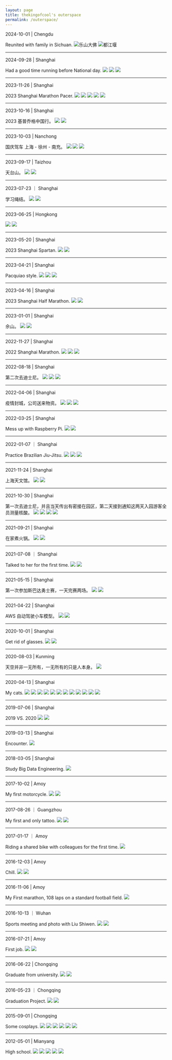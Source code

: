```yaml
---
layout: page
title: thekingofcool's outerspace
permalink: /outerspace/
---
```


2024-10-01 | Chengdu

Reunited with family in Sichuan.
![乐山大佛](https://www.dropbox.com/scl/fi/p3mouxxm89g1al87v3411/IMG_4704.jpg?rlkey=9jy603xen5a4wzzzt97d5izal&st=hyhoep3t&raw=1)
![都江堰](https://www.dropbox.com/scl/fi/3ykrmzmlm2xg0tizn73pe/IMG_4727.jpg?rlkey=5oeegogc3dhbr6q7suu9hvz78&st=mxa5lwo7&raw=1)

---

2024-09-28 | Shanghai

Had a good time running before National day.
![](https://www.dropbox.com/scl/fi/o65ancj68xn84o71v39cd/IMG_4268.JPG?rlkey=n1rk6in663ch0f53wb1gdc8a5&st=6818tc1b&raw=1)
![](https://www.dropbox.com/scl/fi/hpu6q6ax3kjvw6vuyhndd/IMG_4251.JPG?rlkey=d85ixd9sq9lixuw94n9s2jrge&st=udqz8qpt&raw=1)
[![](https://www.dropbox.com/scl/fi/bcxx5dyg9w5jcq1rjejmo/IMG_4238.JPG?rlkey=i34esdbscg0ulvvjl57mmgnr6&st=89nyyadn&raw=1)](https://www.youtube.com/watch?v=-VBqRJX7ab4)

---

2023-11-26 | Shanghai

2023 Shanghai Marathon Pacer.
![](https://www.dropbox.com/scl/fi/5x6e3vcvu6sdzprm9oqf4/IMG_0946.JPG?rlkey=bfmylq9iusg0k6l63uf8x42hc&st=aek37iny&raw=1)
![](https://www.dropbox.com/scl/fi/rxnlpprongg6ldtnn8oxf/8afac1f1dc0a5367f1e4fc61552d7564.JPG?rlkey=887xeiygs6ufesaoyc6znubc5&st=p97t6ouu&raw=1)
![](https://www.dropbox.com/scl/fi/6yz6in421igidy2ydf703/d210fb3d1c98fec517306abb70a9eb94.JPG?rlkey=n93fn6nrt5lc3wep06eyrauyp&st=xzg6btla&raw=1)
![](https://www.dropbox.com/scl/fi/2h0xxsfwm6ceix0jxbofs/0032c69b9ecba5252e88dc37d35f9566.JPG?rlkey=s0aqr6qqnu7dgwuesadul91eb&st=l33f4fet&raw=1)
![](https://www.dropbox.com/scl/fi/n669evw3kgrxei3x8qndr/9232dcd12ba67283d6359eab4ff8e2c4.JPG?rlkey=n6dxk7akaoakw8tt6pqgmh0y4&st=cl9tvo3u&raw=1)

---

2023-10-16 | Shanghai

2023 基普乔格中国行。
![](https://www.dropbox.com/scl/fi/feyvgszkn6yanjd4ah1ft/744f39dffcee5e1a88c31a6a8926992d.jpg?rlkey=cceacbsnwnwblsy6884vn5o2w&st=ne1d5g8w&raw=1)
![](https://www.dropbox.com/scl/fi/h0hjjos9fwsvlx31xgen7/IMG_1040.jpg?rlkey=ulz0q4ihmodtm14yvrsrnbvmp&st=wejdpdtv&raw=1)

---

2023-10-03 | Nanchong

国庆驾车 上海 - 徐州 - 南充。
![](https://www.dropbox.com/scl/fi/e440z6re99z5v2zze4o9i/IMG_0919.jpg?rlkey=jv2s9j23ssk96ghi3d95imikb&st=igqlsw8o&raw=1)
![](https://www.dropbox.com/scl/fi/r7n8ea2hb4fg6t5chic08/IMG_0924.jpg?rlkey=y0kqdj3ggb6bvrn7b6m8219rt&st=kzwq209u&raw=1)
![](https://www.dropbox.com/scl/fi/bsh37juiwu63dsd6wvg4g/76176130ca74d6157cb104160cadbd1e.JPG?rlkey=w2oqqwmx05eyel2l7ipxelg7e&st=hx9vz2fp&raw=1)

---

2023-09-17 | Taizhou

天台山。
![](https://www.dropbox.com/scl/fi/b40q540hn9s13s24wxs4k/IMG_0727.jpg?rlkey=0cchgkwe5lmmubp955r4uxvsm&st=a2vgs6cl&raw=1)
![](https://www.dropbox.com/scl/fi/lug0xw1jiz2cy0c6qmccy/IMG_9587.jpg?rlkey=gj4wwhqsl690ulewqvr8d2jjq&st=ap4g35na&raw=1)

---

2023-07-23 ｜ Shanghai

学习绳结。
![](https://www.dropbox.com/scl/fi/nutjuua6vr0z2g5l13uz6/IMG_0174.JPG?rlkey=f4tkz5xjmj8adyqybabv85hg3&st=7bpuwqfd&raw=1)
![](https://www.dropbox.com/scl/fi/okty64ky3hb4ihfgh7hb9/IMG_0177.JPG?rlkey=phaqs6k9c2lw10z5c971ffgxf&st=izc7vubz&raw=1)

---

2023-06-25 | Hongkong

![](https://www.dropbox.com/scl/fi/jb9rxi62pq0k875rzlc3k/IMG_0528.jpg?rlkey=r5e1odt4nx12jpmw86tg2agud&st=w1hu6jy0&raw=1)
![](https://www.dropbox.com/scl/fi/n9clangdf63mx0zreby4z/IMG_7411.jpg?rlkey=0nu8bd7yrwoiuffqfb3dguujl&st=gtgeut0f&raw=1)

---

2023-05-20 | Shanghai

2023 Shanghai Spartan.
![](https://www.dropbox.com/scl/fi/9pyp71ns4aahx5whpfdwf/d1297efa47bc619963ccd9518d9e6c28.JPG?rlkey=h9vq9w1619unvpu1e7jyaa6mf&st=gzyydj6t&raw=1)
![](https://www.dropbox.com/scl/fi/e7zfsi8qb7omezs5zmjvg/8e851e94fee960a952530ffa096eb75d.JPG?rlkey=otsge3xu5abzxek9bp78br201&st=dkidrkxr&raw=1)

---

2023-04-21 | Shanghai

Pacquiao style.
![](https://www.dropbox.com/scl/fi/ycyxph2q30z886mv44b0a/IMG_9183.PNG?rlkey=azfik1chgfij9vowyn00dodum&st=np9bau9r&raw=1)
![](https://www.dropbox.com/scl/fi/9yvf1w3m3baiircgcafac/IMG_9184.PNG?rlkey=gga6v84v566b02d6v4bvpi2ig&st=2vxukohj&raw=1)
![](https://www.dropbox.com/scl/fi/0sg95z3i1z75xb54pdo7u/IMG_9186.JPG?rlkey=0bzxd5quor271w13lriv62o1l&st=i8572dbb&raw=1)

---

2023-04-16 | Shanghai

2023 Shanghai Half Marathon.
![](https://www.dropbox.com/scl/fi/dpbvw2gym78umvjutrg73/IMG_9086-2.jpg?rlkey=8vbjjvzukpqcv5ze7rou3l61u&st=30xkygdy&raw=1)
![](https://www.dropbox.com/scl/fi/30tnfnuaksx1ehzpvfq5g/IMG_9049-2.JPG?rlkey=31jdi7dyjahih5g7j65zhx3it&st=qdnhoaff&raw=1)

---

2023-01-01 | Shanghai

佘山。
![](https://www.dropbox.com/scl/fi/94p7mbq0774fodyvhkluk/IMG_8108.jpg?rlkey=fwdo15q19kb0vz1q95xbo8yts&st=pfenqmq7&raw=1)
![](https://www.dropbox.com/scl/fi/wx2owt4fuqxjj0kpo96lo/IMG_8107.jpg?rlkey=wdltg95nimhyna1jjlrh17ntp&st=x0ssb8tr&raw=1)

---

2022-11-27 | Shanghai

2022 Shanghai Marathon.
![](https://www.dropbox.com/scl/fi/vzturlj214olkzfn8bw8o/IMG_7565-2.jpg?rlkey=u7pjfbafx8b1y5gswzezm0eym&st=hxwyd8a6&raw=1)
![](https://www.dropbox.com/scl/fi/lfihdqyzm02ptltka1k5k/IMG_7567-2.JPG?rlkey=9zzd81y9w7kao3a34hi4vw05k&st=gh63ah5n&raw=1)
![](https://www.dropbox.com/scl/fi/ttgjxq66uu1w5qjfbekhp/IMG_7836-2.PNG?rlkey=4jn5o16oakmt2lptvraoc2uzx&st=g9fgia0o&raw=1)


---

2022-08-18 | Shanghai

第二次去迪士尼。
![](https://www.dropbox.com/scl/fi/iogez9xz5ywq3ynjfeogg/IMG_6450.jpg?rlkey=122ufdpm0fgb7ps5xt67lfgsy&st=rfd41ks0&raw=1)
![](https://www.dropbox.com/scl/fi/d6pwutf71regg8kigx434/IMG_6280.jpg?rlkey=f7us9hsugotyavb2umh7zl75o&st=o2i2q01u&raw=1)
![](https://www.dropbox.com/scl/fi/x4hd8bq2k6ngkz88mwrot/IMG_6309.JPG?rlkey=li3bvhb1t7po7iy2yqs1a8gl1&st=8u060h4n&raw=1)

---

2022-04-06 | Shanghai

疫情封城，公司送来物资。
![](https://www.dropbox.com/scl/fi/jyj4kysscv4t3wudl21i9/IMG_4504.jpg?rlkey=3htespkumr8rdil9nursmrjux&st=41vu56kp&raw=1)
![](https://www.dropbox.com/scl/fi/qe40y7x9cau1k24wc2jau/IMG_4895.JPG?rlkey=o5risk3mddxfa7z8cwjx4wjwc&st=dig8e8m3&raw=1)
![](https://www.dropbox.com/scl/fi/gv1h0crwtpw9tgazb5w80/IMG_5212.jpg?rlkey=gjqkj30xcygt3h680qhx5fbo6&st=b8q1jl2o&raw=1)

---

2022-03-25 | Shanghai

Mess up with Raspberry Pi.
![](https://www.dropbox.com/scl/fi/i5ughzpaw5p8gutma5fr9/IMG_4280.JPG?rlkey=s4j8l0snlmdkl2ejlzobq5f6n&st=ayoget70&raw=1)
![](https://www.dropbox.com/scl/fi/laa5hn7kog2jqjd7glax6/IMG_4286.JPG?rlkey=3nw8ac70u8aygr0081r1vsz7z&st=ntlevyg4&raw=1)

---

2022-01-07 ｜ Shanghai

Practice Brazilian Jiu-Jitsu.
![](https://www.dropbox.com/scl/fi/6ak0u6z7645toktir6m66/IMG_3402.JPG?rlkey=ywvyp8wixz5xaop5dnsqnajlt&st=996ngsbh&raw=1)
![](https://www.dropbox.com/scl/fi/ptf1n343zjtqrrw0jktzf/IMG_3024.JPG?rlkey=wp25se62fb6qx3l8vax0c3nhf&st=zlsh4mhh&raw=1)
![](https://www.dropbox.com/scl/fi/if97ibezc12n3xhxflc1w/IMG_3509.JPG?rlkey=g3xdu0wp7f8ix7g53osspywi3&st=k8h1ki5m&raw=1)

---

2021-11-24 | Shanghai

上海天文馆。
![](https://www.dropbox.com/scl/fi/73cp7ym0ek4usge9ahkwb/IMG_3109.jpg?rlkey=ecbn4cp7v9cac3w63tqgh7kxz&st=s0aqr20e&raw=1)
![](https://www.dropbox.com/scl/fi/kauv8pt10u3n8yg06q2j5/IMG_3124.JPG?rlkey=kzj00y0ka2k4r6aa0vjpji7sg&st=pdsdvvox&raw=1)

---

2021-10-30 | Shanghai

第一次去迪士尼，并且当天传出有密接在园区，第二天接到通知这两天入园游客全员测量核酸。
![](https://www.dropbox.com/scl/fi/xon7sbbru9e01zhujeybn/IMG_1926.jpg?rlkey=a1nusbre5su10p00jd554l4bt&st=3nkl4izk&raw=1)
![](https://www.dropbox.com/scl/fi/ssq2jct2pv87dd753etwg/IMG_6538.jpg?rlkey=mhy880o72yrvy49mca69luymh&st=s5et4bko&raw=1)
![](https://www.dropbox.com/scl/fi/xtl1dl1h8mcju9qcndi9f/IMG_2008.jpg?rlkey=hzlymujp5j57y3km87skj372h&st=yg94hzz5&raw=1)
![](https://www.dropbox.com/scl/fi/r44oslr2t2k115hkuqwy6/IMG_4853.JPG?rlkey=vv4idgunwjqggjqscb40j4f9g&st=hukncca6&raw=1)

---

2021-09-21 | Shanghai

在家煮火锅。
![](https://www.dropbox.com/scl/fi/lu9ah0maxfisn3l4664bq/IMG_1184.JPG?rlkey=k6d6c9bvs181f91phphxhlpfk&st=cdzzag0u&raw=1)
![](https://www.dropbox.com/scl/fi/vdbkijl8a7nrgiltfp9l8/IMG_1185.JPG?rlkey=p4pivcx5pl9ymczlh93rzhf2l&st=8lqvwuvu&raw=1)

---

2021-07-08 ｜ Shanghai

Talked to her for the first time.
![](https://www.dropbox.com/scl/fi/zxl9gb8cx1ueuft9w2ne2/IMG_0705.JPG?rlkey=9x49oiiwue05fn9s7vhaf2o4a&st=mejeujye&raw=1)
![](https://www.dropbox.com/scl/fi/k6ndbkfjat9cul832xpcy/IMG_1034.jpg?rlkey=zo8ja6p8fxcm3cp6n2ws361aw&st=baexnbkw&raw=1)

---

2021-05-15 | Shanghai

第一次参加斯巴达勇士赛，一天完赛两场。
![](https://www.dropbox.com/scl/fi/ikgn2p9gl4pgrukzx3y54/IMG_8495.JPG?rlkey=dg8ptvlkeuadynntlqqkeju1g&st=6biehkf5&raw=1)
![](https://www.dropbox.com/scl/fi/dsc2hd27x105vhkop483u/IMG_8497.jpg?rlkey=ycxrmvxhu6ykn33c6tygpe6ey&st=vywasrhm&raw=1)

---

2021-04-22 | Shanghai

AWS 自动驾驶小车模型。
[![](https://www.dropbox.com/scl/fi/akh3tjo8m0qco5n0a8ipa/IMG_7733.jpg?rlkey=hakqxdiy6ghkh6s33e5u5gnyy&st=t7tna9ac&raw=1)](https://www.youtube.com/shorts/Fh8k63T5zrE)
![](https://www.dropbox.com/scl/fi/7i21oit321l4dwj1vk8kl/IMG_7740.JPG?rlkey=n8qx1fw0iuu45r5mc79vz5j1e&st=yyb8yodw&raw=1)

---

2020-10-01 | Shanghai

Get rid of glasses.
![](https://www.dropbox.com/scl/fi/hegxeidnryqu9cihf7msa/IMG_4311.jpg?rlkey=w6ilbqz1jvgavibl30w0gv4jx&st=cd1t9j2x&raw=1)
![](https://www.dropbox.com/scl/fi/xcuaef6b8fvt7h8e9vcj1/IMG_4316.jpg?rlkey=p7nk7hsxrqb577tzz06p69bqh&st=7mps1tut&raw=1)

---

2020-08-03 | Kunming

天空并非一无所有，一无所有的只是人本身。
![](https://www.dropbox.com/scl/fi/2ykje5x93j4kvqod9u9y2/IMG_3687.JPG?rlkey=hjyycjnq5k69cqc4y6l1th4u2&st=19xwby4f&raw=1)

---

2020-04-13 | Shanghai

My cats.
![](https://www.dropbox.com/scl/fi/pg3hdfuuh6bw861kapiro/IMG_0718.jpg?rlkey=0jikc5p3qq0gum9mfiuca9sju&st=gkgzaqe4&raw=1)
![](https://www.dropbox.com/scl/fi/294k495brp048fqkeaun3/IMG_1321.jpg?rlkey=jhabzgjhm9vxxv1iku0rud0nk&st=i1gdpp5u&raw=1)
![](https://www.dropbox.com/scl/fi/aw95efn8m1c552xpfd0e5/IMG_0547.jpg?rlkey=44xgwmrolp5vmrlt4rnqhmffd&st=2nf1qanz&raw=1)
![](https://www.dropbox.com/scl/fi/rudhpz4d83vlqvw56p83g/IMG_1017.jpg?rlkey=d0fkaap29sqs0ctqu0u862i6n&st=3wxmb7fc&raw=1)
![](https://www.dropbox.com/scl/fi/wc4mdh5s4vwh0fn4hp20v/IMG_2464.jpg?rlkey=m5rh6yjph41prrvk5xnijubs7&st=izq6ikv3&raw=1)
![](https://www.dropbox.com/scl/fi/zp3kbadkspf0lcuadvnpf/IMG_9969.jpg?rlkey=zry46hp9n8856p9730vf8ywb8&st=itt03hi7&raw=1)
![](https://www.dropbox.com/scl/fi/h1aachq74w0859xlllo1v/IMG_6169.jpg?rlkey=6nie3d99zyh3jpr54e39vcfms&st=qzbh9xmv&raw=1)
![](https://www.dropbox.com/scl/fi/oh6nscd4yhdrr8b9kt0zf/IMG_2379.jpg?rlkey=iuabddxs10bluhf7i2662pdsi&st=t06d58td&raw=1)
![](https://www.dropbox.com/scl/fi/sczdr2t1uu8njse7kpgg8/IMG_6235.jpg?rlkey=lop84ozw8qsfgeurs8hzs6k8b&st=inya3kep&raw=1)
![](https://www.dropbox.com/scl/fi/53yr75170fcfjqci6x1t7/IMG_0037.jpg?rlkey=q5sf3hr9ul14kokulru4rfhlg&st=xpavfy3q&raw=1)
![](https://www.dropbox.com/scl/fi/a72ymc6cj2l5rjv8b7wce/IMG_2998.jpg?rlkey=qqx67pogdo8a2vgk1lhect0be&st=mtpfcewt&raw=1)
![](https://www.dropbox.com/scl/fi/yqlibxmcokfh3cvtpkkg9/IMG_6495.jpg?rlkey=slnkrrik4ly0jtew6owut3f4c&st=tdlkkczy&raw=1)

---

2019-07-06 | Shanghai

2019 VS. 2020
![](https://www.dropbox.com/scl/fi/s73zn6dmxjs4w2rn2suou/IMG_3259.jpg?rlkey=xdy1tcsh23fvwsret6el7l03y&st=t3xnj0nj&raw=1)
![](https://www.dropbox.com/scl/fi/roarsxmnibxn9xzppugsp/IMG_5263.JPG?rlkey=8845mpok724c95ykhl72olk0a&st=nfd2d4go&raw=1)

---

2019-03-13 | Shanghai

Encounter.
![](https://www.dropbox.com/scl/fi/oix9gyp2n8eq7gqkce648/IMG_3186.JPG?rlkey=h61tqbu3qzw7u401l55b0618g&st=o0b7i0nz&raw=1)

---

2018-03-05 | Shanghai

Study Big Data Engineering.
![](https://www.dropbox.com/scl/fi/fhwbdt7o6ide7cagn6rw0/IMG_0680.JPG?rlkey=cs9sfx44c1k1eqcoq4i46m1vh&st=497jx9gn&raw=1)

---

2017-10-02 | Amoy

My first motorcycle.
![](https://www.dropbox.com/scl/fi/617i1q3ubnhkrckr1ydjw/IMG_7972.JPG?rlkey=w6lof5a9xhl0k0j6ban0raup8&st=2akoslmf&raw=1)
![](https://www.dropbox.com/scl/fi/k39cj1xgdc07b1s6t6w8a/IMG_7973.JPG?rlkey=l9fx17rfnpziw3o4uyt2715k4&st=09bsf59j&raw=1)

---

2017-08-26 ｜ Guangzhou

My first and only tattoo.
![](https://www.dropbox.com/scl/fi/g6erp497ixhjqtxhl4hvh/IMG_7529.JPG?rlkey=orrr51omtm7e1046evtokmouu&st=1s5kgxle&raw=1)
![](https://www.dropbox.com/scl/fi/jcv6qcsvrzp6h3687jnrj/IMG_7532.JPG?rlkey=derqeeuxihv4m6lwzn77196ai&st=7m4oqv8j&raw=1)

---

2017-01-17 ｜ Amoy

Riding a shared bike with colleagues for the first time.
![](https://www.dropbox.com/scl/fi/spfujk6wpwmxmzpzyv891/IMG_3983.JPG?rlkey=rawxx01ldtkays3w5w77bz96h&st=47kwkf81&raw=1)

---

2016-12-03 | Amoy

Chill.
![](https://www.dropbox.com/scl/fi/vgd1b6h9s08x04cc7znvl/IMG_2803.JPG?rlkey=8ygs7r8c5w7ucs5u7gfxpfbrh&st=1hocny5s&raw=1)
![](https://www.dropbox.com/scl/fi/itadpvls6ya0kf7djc2sn/IMG_2809.JPG?rlkey=bib91iou82bm92a0qlhxpf3xd&st=azr64xs4&raw=1)

---

2016-11-06 | Amoy

My First marathon, 108 laps on a standard football field.
![](https://www.dropbox.com/scl/fi/t20whv67fezbl8mg28dip/IMG_2338.JPG?rlkey=n4d7ui5jboq0kuyu5rjnlbi0l&st=nhpyhael&raw=1)

---

2016-10-13 ｜ Wuhan

Sports meeting and photo with Liu Shiwen.
![](https://www.dropbox.com/scl/fi/qwit10ryk8ghgwgll2sp5/.jpg?rlkey=keg0j9g5xgwyvt5yze8uyus5l&st=xvl7dse4&raw=1)
![](https://www.dropbox.com/scl/fi/ur79lkgro71gseedba151/with_.JPG?rlkey=bx58svjwuqv7qoyfo180ed5x6&st=uyy2o19r&raw=1)

---

2016-07-21 | Amoy

First job.
![](https://www.dropbox.com/scl/fi/dmxejmpd8674ni58s0r6e/IMG_0268.JPG?rlkey=chwx1yb47uqgwsg63uwf3k7bl&st=pm1izqaw&raw=1)
![](https://www.dropbox.com/scl/fi/qaq23nkuwxrrf35rb3u60/IMG_1318.JPG?rlkey=wnusko6asd7le7iqw7wl4a5us&st=2akbfhzm&raw=1)

---

2016-06-22 | Chongqing

Graduate from university.
![](https://www.dropbox.com/scl/fi/ke8mqh0pi57hm16pbyf6z/IMG_2217.JPG?rlkey=ktiwes5c7w6m13urpfey0e8oq&st=zeefphzy&raw=1)
![](https://www.dropbox.com/scl/fi/5xr3h949hr812l5t84g60/IMG_3458.JPG?rlkey=k0t1tmsq53ynwbqr70jjqzuhb&st=w2t02b7x&raw=1)

---

2016-05-23 ｜ Chongqing

Graduation Project.
![](https://www.dropbox.com/scl/fi/ozwsu2n27e2yd7pdg2d38/P60601-122916.jpg?rlkey=ajncbtzc8gx3xy7orzjqckz2r&st=lhgz09tf&raw=1)
![](https://www.dropbox.com/scl/fi/bbz91fwykxbt2yj5pqjj9/P60601-130039.jpg?rlkey=u0hsqfyy1p43p0yj983hc6t25&st=xgkqn1n7&raw=1)

---

2015-09-01 | Chongqing

Some cosplays.
![](https://www.dropbox.com/scl/fi/kdm3oos373mrimvfo7e8a/IMG_5868.JPG?rlkey=ewa0w0s6q5w69c5nyx1889tap&st=j81qiato&raw=1)
![](https://www.dropbox.com/scl/fi/76cpu0pyi41k4nle99t16/IMG_5869.JPG?rlkey=hjvkdsa5d998fumaqc334mc9q&st=tsycmrvy&raw=1)
![](https://www.dropbox.com/scl/fi/1jtvompi2sogde1s1wrp9/IMG_5866.JPG?rlkey=k7w5ubitnw9njkifo26r32usr&st=o72jcirx&raw=1)
![](https://www.dropbox.com/scl/fi/b01zs6lafklrywferq9vh/IMG_5867.JPG?rlkey=s9hhhl5x7ntvh89iz7elemlw8&st=zbwnvu91&raw=1)
![](https://www.dropbox.com/scl/fi/7glhp2bqmfbs92sink9ij/IMG_4787.JPG?rlkey=x4kk3mpz6ux0hlrnd82f7i40v&st=mlwekyhk&raw=1)
![](https://www.dropbox.com/scl/fi/5v4fc3n6cajcgd25bn9kk/IMG_4788.JPG?rlkey=2kinmyqybw8d250mhrvtodxeu&st=dewjsq5c&raw=1)

---

2012-05-01 | Mianyang

High school.
![](https://www.dropbox.com/scl/fi/aa56typptzu61yx9o73v9/IMG_6751.jpg?rlkey=t0padgqc4krtul9ioo3evx3ck&st=63jp9xg8&raw=1)
![](https://www.dropbox.com/scl/fi/6idrd8vrlohzufy8faj7e/IMG_6753.jpg?rlkey=up4gybpf3ekl7e0qy7tj47ia7&st=spuhkd8l&raw=1)
![](https://www.dropbox.com/scl/fi/s56hhlgazi2kks1v8r2no/IMG_6752.jpg?rlkey=16jvaccaay7v0nl6lztvrjv21&st=1fmix47c&raw=1)
![](https://www.dropbox.com/scl/fi/0673u4c1fd6rkj1qqcpmd/IMG_6754.jpg?rlkey=prk8cv1friuizz2flf4c88j6c&st=5cl164jx&raw=1)
![](https://www.dropbox.com/scl/fi/3sel2kpvj86mer6ycl328/IMG_6755.jpg?rlkey=oeh46e870a9z2n990ksm2mrag&st=geq7lbro&raw=1)
